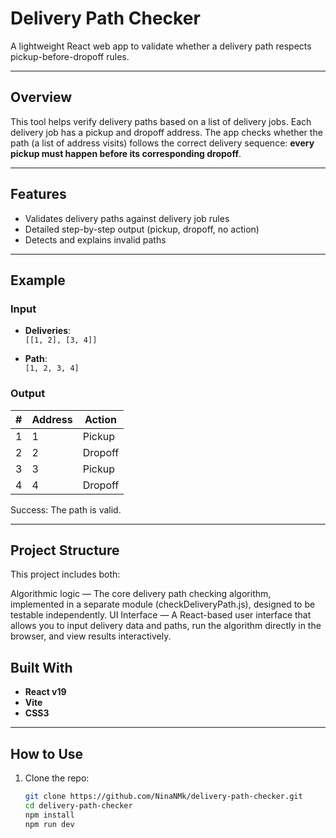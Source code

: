 # Delivery Path Checker

A lightweight React web app to validate whether a delivery path respects pickup-before-dropoff rules.

---

## Overview

This tool helps verify delivery paths based on a list of delivery jobs. Each delivery job has a pickup and dropoff address. The app checks whether the path (a list of address visits) follows the correct delivery sequence: **every pickup must happen before its corresponding dropoff**.

---

## Features

-  Validates delivery paths against delivery job rules
-  Detailed step-by-step output (pickup, dropoff, no action)
-  Detects and explains invalid paths

---

## Example

### Input

- **Deliveries**:  
  `[[1, 2], [3, 4]]`

- **Path**:  
  `[1, 2, 3, 4]`

### Output

| # | Address | Action   |
|---|---------|----------|
| 1 | 1       | Pickup   |
| 2 | 2       | Dropoff  |
| 3 | 3       | Pickup   |
| 4 | 4       | Dropoff  |

Success: The path is valid.

---

## Project Structure

This project includes both:

Algorithmic logic — The core delivery path checking algorithm, implemented in a separate module (checkDeliveryPath.js), designed to be testable independently.
UI Interface — A React-based user interface that allows you to input delivery data and paths, run the algorithm directly in the browser, and view results interactively.

## Built With

- **React v19** 
- **Vite** 
- **CSS3** 

---

## How to Use

1. Clone the repo:

   ```bash
   git clone https://github.com/NinaNMk/delivery-path-checker.git
   cd delivery-path-checker
   npm install
   npm run dev

